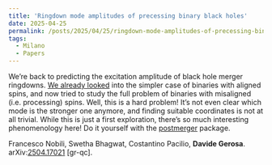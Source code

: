 ```yaml
---
title: 'Ringdown mode amplitudes of precessing binary black holes'
date: 2025-04-25
permalink: /posts/2025/04/25/ringdown-mode-amplitudes-of-precessing-binary-black-holes
tags:
  - Milano
  - Papers
---
```


We’re back to predicting the excitation amplitude of black hole merger ringdowns. [We already looked](<../../../../../index.html?p=6125>) into the simpler case of binaries with aligned spins, and now tried to study the full problem of binaries with misaligned (i.e. processing) spins. Well, this is a hard problem! It’s not even clear which mode is the stronger one anymore, and finding suitable coordinates is not at all trivial. While this is just a first exploration, there’s so much interesting phenomenology here! Do it yourself with the [postmerger](<https://github.com/cpacilio/postmerger>) package.

Francesco Nobili, Swetha Bhagwat, Costantino Pacilio, **Davide Gerosa**.  
arXiv:[](<https://arxiv.org/abs/2204.00026>)[](<https://arxiv.org/abs/2204.03423>)[2504.17021](<https://arxiv.org/abs/2504.17021>) [gr-qc].

